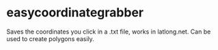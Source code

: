 # easycoordinategrabber

Saves the coordinates you click in a .txt file, works in latlong.net. Can be used to create polygons easily. 
